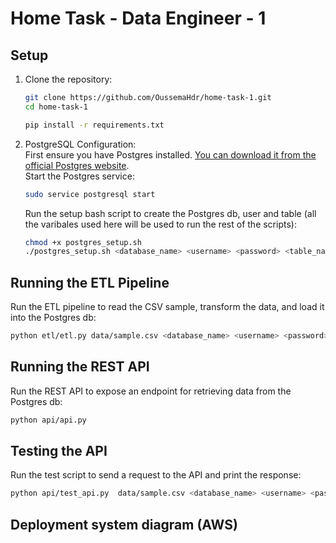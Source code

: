 # Home Task - Data Engineer - 1
## Setup
1. Clone the repository:

   ```bash
   git clone https://github.com/OussemaHdr/home-task-1.git
   cd home-task-1
   ```
   ```bash
   pip install -r requirements.txt
2. PostgreSQL Configuration:  
First ensure you have Postgres installed. [You can download it from the official Postgres website](https://link-url-here.org).  
Start the Postgres service:  
    ```bash
    sudo service postgresql start
    ```
    Run the setup bash script to create the Postgres db, user and table (all the varibales used here will be used to run the rest of the scripts): 
    ```bash
    chmod +x postgres_setup.sh
    ./postgres_setup.sh <database_name> <username> <password> <table_name>
    ```
## Running the ETL Pipeline  
Run the ETL pipeline to read the CSV sample, transform the data, and load it into the Postgres db:  
```bash
python etl/etl.py data/sample.csv <database_name> <username> <password> <table_name>
```
## Running the REST API
Run the REST API to expose an endpoint for retrieving data from the Postgres db:
```bash
python api/api.py
```
## Testing the API
Run the test script to send a request to the API and print the response:
```bash
python api/test_api.py  data/sample.csv <database_name> <username> <password> <table_name>
```
## Deployment system diagram (AWS)